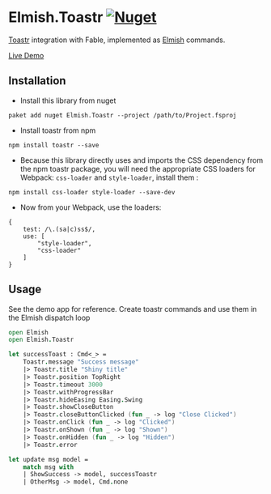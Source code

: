 # Elmish.Toastr [![Nuget](https://img.shields.io/nuget/v/Elmish.Toastr.svg?colorB=green)](https://www.nuget.org/packages/Elmish.Toastr)

[Toastr](https://github.com/CodeSeven/toastr) integration with Fable, implemented as [Elmish](https://github.com/fable-elmish/elmish) commands. 

[Live Demo](https://zaid-ajaj.github.io/Elmish.Toastr/)


## Installation
- Install this library from nuget
```
paket add nuget Elmish.Toastr --project /path/to/Project.fsproj
```
- Install toastr from npm
```
npm install toastr --save
```
- Because this library directly uses and imports the CSS dependency from the npm toastr package, you will need the appropriate CSS loaders for Webpack: `css-loader` and `style-loader`, install them :
```
npm install css-loader style-loader --save-dev
```
- Now from your Webpack, use the loaders:
```
{
    test: /\.(sa|c)ss$/,
    use: [
        "style-loader",
        "css-loader"
    ]
}
```

## Usage
See the demo app for reference. Create toastr commands and use them in the Elmish dispatch loop

```fs
open Elmish
open Elmish.Toastr

let successToast : Cmd<_> = 
    Toastr.message "Success message"
    |> Toastr.title "Shiny title"
    |> Toastr.position TopRight
    |> Toastr.timeout 3000
    |> Toastr.withProgressBar
    |> Toastr.hideEasing Easing.Swing
    |> Toastr.showCloseButton
    |> Toastr.closeButtonClicked (fun _ -> log "Close Clicked")
    |> Toastr.onClick (fun _ -> log "Clicked")
    |> Toastr.onShown (fun _ -> log "Shown")
    |> Toastr.onHidden (fun _ -> log "Hidden")
    |> Toastr.error

let update msg model = 
    match msg with
    | ShowSuccess -> model, successToastr
    | OtherMsg -> model, Cmd.none
```
